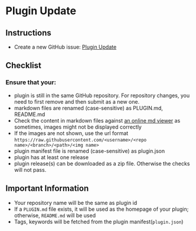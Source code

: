 # Plugin Update
## Instructions
- Create a new GitHub issue: [Plugin Update](https://github.com/Duet3D/PluginRepository/issues/new/choose)

## Checklist
### Ensure that your:
- plugin is still in the same GitHub repository. For repository changes, you need to first remove and then submit as a new one.
- markdown files are renamed (case-sensitive) as PLUGIN.md, README.md
- Check the content in markdown files against [an online md viewer](https://markdownlivepreview.com/) as sometimes, images might not be displayed correctly
- If the images are not shown, use the url format `https://raw.githubusercontent.com/<username>/<repo name>/<branch>/<path>/<img name> `
- plugin manifest file is renamed (case-sensitive) as plugin.json
- plugin has at least one release
- plugin release(s) can be downloaded as a zip file.
Otherwise the checks will not pass.


## Important Information
- Your repository name will be the same as plugin id
- If a `PLUGIN.md` file exists, it will be used as the homepage of your plugin; otherwise, `README.md` will be used
- Tags, keywords will be fetched from the plugin manifest(`plugin.json`)